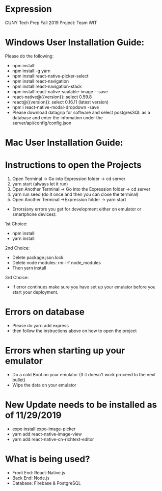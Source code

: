 # Expression

CUNY Tech Prep Fall 2019 Project: Team WIT

# Windows User Installation Guide:
Please do the following:
- npm install
- npm install -g yarn
- npm install react-native-picker-select
- npm install react-navigation
- npm install react-navigation-stack
- npm install react-native-scalable-image --save
- react-native@{{version}}: select 0.59.8
- react@{{version}}: select 0.16.11 (latest version)
- npm i react-native-modal-dropdown -save
- Please download datagrip for software and select postgresSQL as a database and enter the infomation under the server/api/config/config.json

# Mac User Installation Guide:

# Instructions to open the Projects
1. Open Terminal -> Go into Expression folder -> cd server
2. yarn start (always let it run)
3. Open Another Terminal -> Go into the Expression folder -> cd server
4. yarn run seed (do it once and then you can close the terminal)
5. Open Another Terminal ->Expression folder -> yarn start

- Errors(any errors you get for development either on emulator or smartphone devices):

1st Choice:
- npm install
- yarn install

2nd Choice:
- Delete package.json.lock
- Delete node modules: rm -rf node_modules
- Then yarn install

3rd Choice:
- If error continues make sure you have set up your emulator before you start your deployment.

# Errors on database
- Please do yarn add express
- then follow the instructions above on how to open the project

# Errors when starting up your emulator
- Do a cold Boot on your emulator (If it doesn't work proceed to the next bullet)
- Wipe the data on your emulator

# New Update needs to be installed as of 11/29/2019
- expo install expo-image-picker
- yarn add react-native-image-view
- yarn add react-native-cn-richtext-editor

# What is being used?
- Front End: React-Native.js
- Back End: Node.js
- Database: Firebase & PostgreSQL
